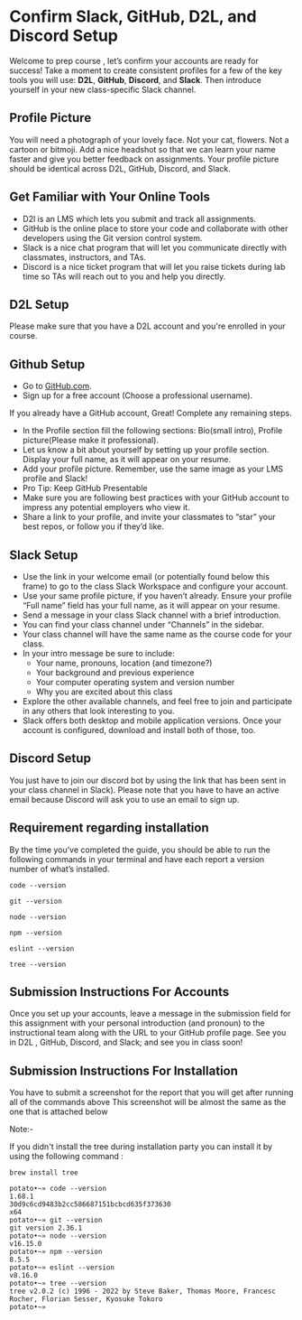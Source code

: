 # Confirm Slack, GitHub, D2L, and Discord  Setup
Welcome to prep course , let’s confirm your accounts are ready for success! Take a moment to create consistent profiles for a few of the key tools you will use: **D2L**, **GitHub**, **Discord**, and **Slack**. Then introduce yourself in your new class-specific Slack channel.

## Profile Picture
You will need a photograph of your lovely face. Not your cat, flowers. Not a cartoon or bitmoji. Add a nice headshot so that we can learn your name faster and give you better feedback on assignments. Your profile picture should be identical across D2L, GitHub, Discord, and Slack.

## Get Familiar with Your Online Tools
* D2l is an LMS which lets you submit and track all assignments.
* GitHub is the online place to store your code and collaborate with other developers using the Git version control system.
* Slack is a nice chat program that will let you communicate directly with classmates, instructors, and TAs.
* Discord is a nice ticket program that will let you raise tickets during lab time so TAs will reach out to you and help you directly.

## D2L Setup
Please make sure that you have a D2L account and you're enrolled in your course.

## Github Setup
- Go to [GitHub.com](https://github.com/).
- Sign up for a free account (Choose a professional username).

If you already have a GitHub account, Great! Complete any remaining steps.

- In the Profile section fill the following sections: Bio(small intro), Profile picture(Please make it professional).
- Let us know a bit about yourself by setting up your profile section. Display your full name, as it will appear on your resume.
- Add your profile picture. Remember, use the same image as your LMS profile and Slack!
- Pro Tip: Keep GitHub Presentable
- Make sure you are following best practices with your GitHub account to impress any potential employers who view it.
- Share a link to your profile, and invite your classmates to “star” your best repos, or follow you if they’d like.

## Slack Setup
- Use the link in your welcome email (or potentially found below this frame) to go to the class Slack Workspace and configure your account.
- Use your same profile picture, if you haven’t already. Ensure your profile “Full name” field has your full name, as it will appear on your resume.
- Send a message in your class Slack channel with a brief introduction.
- You can find your class channel under “Channels” in the sidebar.
- Your class channel will have the same name as the course code for your class.
- In your intro message be sure to include:
   - Your name, pronouns, location (and timezone?)
   - Your background and previous experience
   - Your computer operating system and version number
   - Why you are excited about this class
- Explore the other available channels, and feel free to join and participate in any others that look interesting to you.
- Slack offers both desktop and mobile application versions. Once your account is configured, download and install both of those, too.

## Discord Setup
You just have to join our discord bot by using the link that has been sent in your class channel in Slack). Please note that you have to have an active email because Discord will ask you to use an email to sign up. 

## Requirement regarding installation

By the time you’ve completed the guide, you should be able to run the following commands in your terminal and have each report a version number of what’s installed.
```
code --version
```
```
git --version
```
```
node --version
```
```
npm --version
```
```
eslint --version
```
```
tree --version
```


## Submission Instructions For Accounts
Once you set up your accounts, leave a message in the submission field for this assignment with your personal introduction (and pronoun) to the instructional team along with the URL to your GitHub profile page.
See you in D2L , GitHub, Discord, and Slack; and see you in class soon!

## Submission Instructions For Installation 

You have to submit a screenshot for the report that you will get after running all of the commands above 
This screenshot will be almost the same as the one that is attached below 

Note:-

If you didn't install the tree during installation party you can install it by using the following command :

```
brew install tree
```

```
potato•~» code --version                                                                                                                        
1.68.1
30d9c6cd9483b2cc586687151bcbcd635f373630
x64
potato•~» git --version                                                                                                                          
git version 2.36.1
potato•~» node --version                                                                                                                         
v16.15.0
potato•~» npm --version                                                                                                                          
8.5.5
potato•~» eslint --version                                                                                                                       
v8.16.0
potato•~» tree --version                                                                                                                         
tree v2.0.2 (c) 1996 - 2022 by Steve Baker, Thomas Moore, Francesc Rocher, Florian Sesser, Kyosuke Tokoro 
potato•~»       
```
